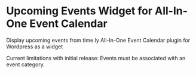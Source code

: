 Upcoming Events Widget for All-In-One Event Calendar
=========================

Display upcoming events from time.ly All-In-One Event Calendar plugin for Wordpress as a widget

Current limitations with initial release:
Events must be associated with an event category.
